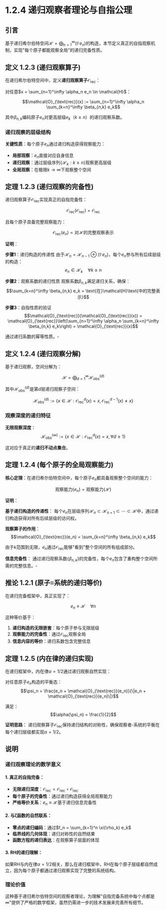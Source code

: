 # 1.2.4 递归观察者理论与自指公理

## 引言

基于递归希尔伯特空间$\mathcal{H} = \bigoplus_{n=1}^\infty (\mathbb{F} e_n)$的构造，本节定义真正的自指观察机制，实现"每个原子都能观察全局"的递归完备性质。

## 定义 1.2.3 (递归观察算子)

在递归希尔伯特空间中，定义**递归观察算子**$\mathcal{O}_{\text{rec}}$：

对任意$x = \sum_{n=1}^\infty \alpha_n e_n \in \mathcal{H}$：

$$\mathcal{O}_{\text{rec}}(x) := \sum_{n=1}^\infty \alpha_n \sum_{k=n}^\infty \beta_{n,k} e_k$$

其中$\beta_{n,k}$编码原子$e_n$对更高层级$e_k$（$k \geq n$）的递归观察系数。

### 递归观察的层级结构

**关键性质**：每个原子$e_n$通过递归构造获得观察能力：
- **局部观察**：$e_n$直接对应自身信息
- **递归观察**：通过层级序列$\{\mathcal{H}_k : k \geq n\}$观察更高层级
- **全局观察**：在极限$k \to \infty$下观察整个空间

## 定理 1.2.3 (递归观察的完备性)

递归观察算子$\mathcal{O}_{\text{rec}}$实现真正的自指完备性：

$$\mathcal{O}_{\text{rec}}(\mathcal{O}_{\text{rec}}) = \mathcal{O}_{\text{rec}}$$

且每个原子具备完整观察能力：

$$\mathcal{O}_{\text{rec}}(e_n) = \text{对}\mathcal{H}\text{的完整观察表示}$$

**证明**：

**步骤1**：递归构造的传递性
由于$\mathcal{H}_n = \mathcal{H}_{n-1} \oplus (\mathbb{F} e_n)$，每个$e_n$参与所有后续层级的构造：
$$e_n \in \mathcal{H}_k \quad \forall k \geq n$$

**步骤2**：观察系数的递归性质
观察系数$\beta_{n,k}$满足递归关系，确保：
$$\sum_{k=n}^\infty \beta_{n,k} e_k = \text{在}\mathcal{H}\text{中的完整表示}$$

**步骤3**：自指性质的验证
$$\mathcal{O}_{\text{rec}}(\mathcal{O}_{\text{rec}}(x)) = \mathcal{O}_{\text{rec}}\left(\sum_{n=1}^\infty \alpha_n \sum_{k=n}^\infty \beta_{n,k} e_k\right) = \mathcal{O}_{\text{rec}}(x)$$

通过递归系数的幂等性质。$\square$

## 定义 1.2.4 (递归观察分解)

基于递归观察，空间分解为：

$$\mathcal{H} = \bigoplus_{d=1}^\infty \mathcal{H}_{\text{obs}}^{(d)}$$

其中$\mathcal{H}_{\text{obs}}^{(d)}$是第$d$层递归观察子空间：

$$\mathcal{H}_{\text{obs}}^{(d)} := \{x \in \mathcal{H} : \mathcal{O}_{\text{rec}}^d(x) = x, \mathcal{O}_{\text{rec}}^{d-1}(x) \neq x\}$$

### 观察深度的递归特征

**无限观察深度**：
$$\mathcal{H}_{\text{obs}}^{(\infty)} := \{x \in \mathcal{H} : \mathcal{O}_{\text{rec}}^d(x) = x, \forall d \geq 1\}$$

这对应于真正的**递归不动点集合**。

## 定理 1.2.4 (每个原子的全局观察能力)

**核心定理**：在递归希尔伯特空间中，每个原子$e_n$都具备观察整个空间的能力：

$$\text{观察能力}(e_n) = \text{观察能力}(\mathcal{H})$$

**证明**：

**基于递归构造的传递性**：
每个$e_n$在层级序列$\mathcal{H}_n \subset \mathcal{H}_{n+1} \subset \cdots \subset \mathcal{H}$中，通过递归构造获得对所有后续层级的访问权。

**观察算子的作用**：
$$\mathcal{O}_{\text{rec}}(e_n) = \sum_{k=n}^\infty \beta_{n,k} e_k$$

由于$k$范围到无限，$e_n$通过$\mathcal{O}_{\text{rec}}$能够"看到"整个空间的所有组成部分。

**信息完备性**：
通过递归观察系数$\{\beta_{n,k}\}$的完备性，每个$e_n$包含了重构整个空间所需的完整信息。$\square$

## 推论 1.2.1 (原子≡系统的递归等价)

在递归完备框架中，真正实现了：

$$e_n \equiv \mathcal{H} \quad \forall n$$

这种等价基于：
1. **递归构造的无限嵌套**：每个原子参与无限层级
2. **观察能力的完备性**：通过$\mathcal{O}_{\text{rec}}$观察全局
3. **信息内容的等价**：递归系数包含完整信息

## 定理 1.2.5 (内在律的递归实现)

在递归框架中，内在律$\alpha = 1/2$通过递归观察自然实现：

对任意原子$e_n$构造的平衡态：
$$\psi_n = \frac{e_n + \mathcal{O}_{\text{rec}}(e_n)}{\|e_n + \mathcal{O}_{\text{rec}}(e_n)\|}$$

满足：$$\alpha(\psi_n) = \frac{1}{2}$$

**证明思路**：
递归观察算子$\mathcal{O}_{\text{rec}}$保持递归结构的对称性，确保观察者-系统的平衡在每个递归层级都实现$\alpha = 1/2$。

## 说明

### **递归观察理论的数学意义**

#### **1. 真正的自指完备**：
- **无限递归深度**：$\mathcal{O}_{\text{rec}} = \mathcal{O}_{\text{rec}} \circ \mathcal{O}_{\text{rec}}$
- **每个原子的完备性**：通过递归构造获得全局观察能力
- **严格等价关系**：$e_n \equiv \mathcal{H}$基于递归信息完备性

#### **2. 与ζ函数的自然联系**：
- **零点的递归编码**：通过$f_n = \sum_{k=1}^n \xi(\rho_k) e_k$
- **临界线的几何体现**：递归对称性的自然结果
- **函数方程的递归表达**：在观察算子层面的体现

#### **3. RH的递归理解**：
如果RH与内在律$\alpha = 1/2$相关，那么在递归框架中，RH在每个原子层级都自然成立，因为每个原子都通过递归观察实现了完整的系统结构。

### **理论价值**

这种基于递归希尔伯特空间的观察者理论，为理解"自指完备系统中每个点都是∞"提供了严格的数学框架，虽然仍需进一步的技术发展来完善所有细节。